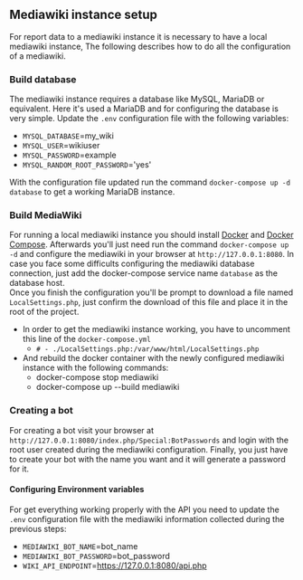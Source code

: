 ## Mediawiki instance setup

For report data to a mediawiki instance it is necessary to have a local mediawiki instance, The following describes how to do all the configuration of a mediawiki.

### Build database

The mediawiki instance requires a database like MySQL, MariaDB or equivalent. Here it's used a MariaDB and for configuring the database is very simple. Update the `.env` configuration file with the following variables:
- `MYSQL_DATABASE`=my_wiki
- `MYSQL_USER`=wikiuser
- `MYSQL_PASSWORD`=example
- `MYSQL_RANDOM_ROOT_PASSWORD`='yes'

With the configuration file updated run the command `docker-compose up -d database`  to get a working MariaDB instance.

### Build MediaWiki

For running a local mediawiki instance you should install [Docker](https://docs.docker.com/get-started/) and [Docker Compose](https://docs.docker.com/compose/). Afterwards you'll just need run the command `docker-compose up -d` and configure the mediawiki in your browser at `http://127.0.0.1:8080`. In case you face some difficults configuring the mediawiki database connection, just add the docker-compose service name `database` as the database host.<br>
Once you finish the configuration you'll be prompt to download a file named `LocalSettings.php`, just confirm the download of this file and place it in the root of the project.
* In order to get the mediawiki instance working, you have to uncomment this line  of the `docker-compose.yml`
    - `# - ./LocalSettings.php:/var/www/html/LocalSettings.php`
* And rebuild the docker container with the newly configured mediawiki instance with the following commands:
    - docker-compose stop mediawiki
    - docker-compose up --build mediawiki

### Creating a bot

For creating a bot visit your browser at `http://127.0.0.1:8080/index.php/Special:BotPasswords` and login with the root user created during the mediawiki configuration. Finally, you just have to create your bot with the name you want and it will generate a password for it.

#### Configuring Environment variables

For get everything working properly with the API you need to update the `.env` configuration file with the mediawiki information collected during the previous steps:
- `MEDIAWIKI_BOT_NAME`=bot_name
- `MEDIAWIKI_BOT_PASSWORD`=bot_password
- `WIKI_API_ENDPOINT`=https://127.0.0.1:8080/api.php